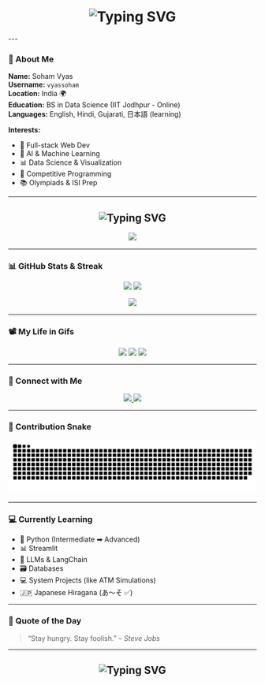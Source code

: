 <!-- Profile README for Soham Vyas (@vyassoham) -->

<!-- 🌠 Custom Banner with Name -->
<p align="center">
  <g src="https://reaimdme-landing-page.vercel.app/api/hero?text=Soham%20Vyas%20%F0%9F%92%BB%20%7C%20Data%20Science%20%26%20Tech%20Wizard&bg=linear-gradient(to%20right,%20%23006eff,%20%23bff6f7)" />
</p>

<h1 align="center">
  <img src="https://readme-typing-svg.herokuapp.com?font=Fira+Code&weight=700&size=30&duration=3000&pause=800&color=58A6FF&center=true&vCenter=true&width=600&lines=Hi+there%2C+I'm+Soham+Vyas+%F0%9F%91%8B;A+Tech+Explorer+%F0%9F%9A%80;Data+Science+%7C+AI+%7C+Web+Dev+Lover;Let's+Build+the+Future+Together!+%F0%9F%92%AA" alt="Typing SVG" />
</h1>
---

### 👤 About Me

**Name:** Soham Vyas  
**Username:** `vyassoham`  
**Location:** India 🌍  
**Education:** BS in Data Science (IIT Jodhpur - Online)  
**Languages:** English, Hindi, Gujarati, 日本語 (learning)  

**Interests:**
- 🚀 Full-stack Web Dev  
- 🧠 AI & Machine Learning  
- 📊 Data Science & Visualization  
- 🎯 Competitive Programming  
- 📚 Olympiads & ISI Prep

---

<h2 align="center">
  <img src="https://readme-typing-svg.herokuapp.com?font=Fira+Code&size=24&pause=800&color=00FF00&center=true&vCenter=true&width=435&lines=%F0%9F%A7%A0+My+Skills+%26+Tools" alt="Typing SVG" />
</h2>

<p align="center">
  <img src="https://skillicons.dev/icons?i=python,c,cpp,html,css,js,react,nodejs,mysql,github,git,linux,figma,vscode,streamlit" />
</p>

---
### 📊 GitHub Stats & Streak

<p align="center">
  <img width="48%" src="https://github-readme-stats.vercel.app/api?username=vyassoham&show_icons=true&theme=radical" />
  <img width="48%" src="https://github-readme-streak-stats.herokuapp.com/?user=vyassoham&theme=radical" />
</p>

<p align="center">
  <img src="https://github-readme-stats.vercel.app/api/top-langs/?username=vyassoham&layout=compact&theme=radical" />
</p>

---

### 📽️ My Life in Gifs

<p align="center">
  <img src="https://media.giphy.com/media/f3iwJFOVOwuy7K6FFw/giphy.gif" width="150">
  <img src="https://media.giphy.com/media/LMt9638dO8dftAjtco/giphy.gif" width="150">
  <img src="https://media.giphy.com/media/RbDKaczqWovIugyJmW/giphy.gif" width="150">
</p>

---

### 🔗 Connect with Me

<p align="center">
  <a href="https://instagram.com/legitsoham" target="_blank">
    <img src="https://img.shields.io/badge/Instagram-legitsoham-833AB4?style=for-the-badge&logo=instagram&logoColor=white" />
  </a>
  <a href="https://github.com/vyassoham" target="_blank">
    <img src="https://img.shields.io/badge/GitHub-vyassoham-black?style=for-the-badge&logo=github" />
  </a>
</p>

---
### 🐍 Contribution Snake

<p align="center">
  <img src="https://raw.githubusercontent.com/Platane/snk/output/github-contribution-grid-snake-dark.svg" alt="snake gif" />
</p>

---

### 💻 Currently Learning

- 🐍 Python (Intermediate ➡ Advanced)  
- 📊 Streamlit  
- 🤖 LLMs & LangChain  
- 🗃️ Databases  
- 💻 System Projects (like ATM Simulations)  
- 🇯🇵 Japanese Hiragana (あ〜そ ✅)

---

### 💬 Quote of the Day

> “Stay hungry. Stay foolish.” – *Steve Jobs*

---

<h2 align="center">
  <img src="https://readme-typing-svg.demolab.com?font=Fira+Code&size=24&pause=1000&color=F77272&center=true&vCenter=true&repeat=true&width=435&lines=Code...;Create...;Collaborate...;Change+the+World!" alt="Typing SVG" />
</h2>
